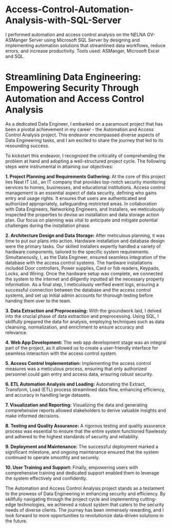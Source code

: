 # Access-Control-Automation-Analysis-with-SQL-Server


I performed automation and access control analysis on the NELNA GV- ASManger
Server using Microsoft SQL Server by designing and implementing automation solutions that streamlined data workflows,
reduce errors, and increase productivity. Tools used: ASManger, Microsoft Excel and SQL.


# **Streamlining Data Engineering: Empowering Security Through Automation and Access Control Analysis**

As a dedicated Data Engineer, I embarked on a paramount project that has been a pivotal achievement in my career - the Automation and Access Control Analysis project. This endeavor encompassed diverse aspects of Data Engineering tasks, and I am excited to share the journey that led to its resounding success.

To kickstart this endeavor, I recognized the criticality of comprehending the problem at hand and adopting a well-structured project cycle. The following steps were instrumental in attaining our objectives:

**1. Project Planning and Requirements Gathering:**
At the core of this project lies Neat IT Ltd., an IT company that provides top-notch security monitoring services to homes, businesses, and educational institutions. Access control management is an essential aspect of data security, defining who gains entry and usage rights. It ensures that users are authenticated and authorized appropriately, safeguarding restricted areas. In collaboration with Data Engineers, Networking Engineers, and Installers, we meticulously inspected the properties to devise an installation and data storage action plan. Our focus on planning was vital to anticipate and mitigate potential challenges during the installation phase.

**2. Architecture Design and Data Storage:**
After meticulous planning, it was time to put our plans into action. Hardware installation and database design were the primary tasks. Our skilled installers expertly handled a variety of hardware components, tailored to the specific system requirements. Simultaneously, I, as the Data Engineer, ensured seamless integration of the database with the access control systems. The hardware installations included Door controllers, Power supplies, Card or fob readers, Keypads, Locks, and Wiring. Once the hardware setup was complete, we connected the system to the internet and diligently inputted all the necessary property information. As a final step, I meticulously verified event logs, ensuring a successful connection between the database and the access control systems, and set up initial admin accounts for thorough testing before handing them over to the team.

**3. Data Extraction and Preprocessing:**
With the groundwork laid, I delved into the crucial phase of data extraction and preprocessing. Using SQL, I skillfully prepared the data for analysis, employing techniques such as data cleansing, normalization, and enrichment to ensure accuracy and relevance.

**4. Web App Development:**
The web app development stage was an integral part of the project, as it allowed us to create a user-friendly interface for seamless interaction with the access control system.

**5. Access Control Implementation:**
Implementing the access control measures was a meticulous process, ensuring that only authorized personnel could gain entry and access data, ensuring robust security.

**6. ETL Automation Analysis and Loading:**
Automating the Extract, Transform, Load (ETL) process streamlined data flow, enhancing efficiency, and accuracy in handling large datasets.

**7. Visualization and Reporting:**
Visualizing the data and generating comprehensive reports allowed stakeholders to derive valuable insights and make informed decisions.

**8. Testing and Quality Assurance:**
A rigorous testing and quality assurance process was essential to ensure that the entire system functioned flawlessly and adhered to the highest standards of security and reliability.

**9. Deployment and Maintenance:**
The successful deployment marked a significant milestone, and ongoing maintenance ensured that the system continued to operate smoothly and securely.

**10. User Training and Support:**
Finally, empowering users with comprehensive training and dedicated support enabled them to leverage the system effectively and confidently.

The Automation and Access Control Analysis project stands as a testament to the prowess of Data Engineering in enhancing security and efficiency. By skillfully navigating through the project cycle and implementing cutting-edge technologies, we achieved a robust system that caters to the security needs of diverse clients. The journey has been immensely rewarding, and I look forward to more opportunities to revolutionize data-driven solutions in the future.
